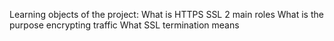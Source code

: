 Learning objects of the project:
What is HTTPS SSL 2 main roles
What is the purpose encrypting traffic
What SSL termination means
